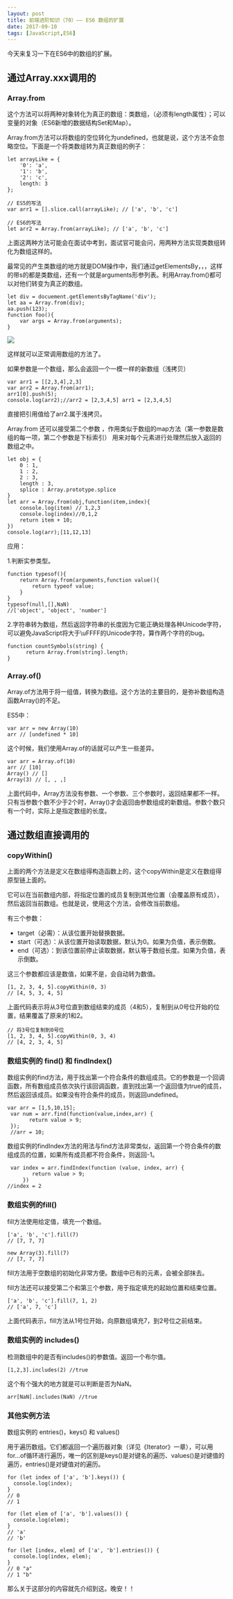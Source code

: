 ```yaml
---
layout: post
title: 前端进阶知识（70）—— ES6 数组的扩展
date: 2017-09-10
tags: [JavaScript,ES6]
---
```


今天来复习一下在ES6中的数组的扩展。

## 通过Array.xxx调用的

### Array.from

这个方法可以将两种对象转化为真正的数组：类数组，（必须有length属性）；可以变量的对象（ES6新增的数据结构Set和Map）。

Array.from方法可以将数组的空位转化为undefined，也就是说，这个方法不会忽略空位。下面是一个将类数组转为真正数组的例子：
  
	let arrayLike = {
		'0': 'a',
		'1': 'b',
		'2': 'c',
		length: 3
	};

	// ES5的写法
	var arr1 = [].slice.call(arrayLike); // ['a', 'b', 'c']

	// ES6的写法
	let arr2 = Array.from(arrayLike); // ['a', 'b', 'c']

上面这两种方法可能会在面试中考到，面试官可能会问，用两种方法实现类数组转化为数组这样的。

最常见的产生类数组的地方就是DOM操作中，我们通过getElementsBy，，，这样的带s的都是类数组，还有一个就是arguments形参列表。利用Array.from()都可以对他们转变为真正的数组。

	let div = docuement.getElementsByTagName('div');
	let aa = Array.from(div);
	aa.push(123);
	function foo(){
		var args = Array.from(arguments);
	}
	
<img src="http://ovk2ylefr.bkt.clouddn.com/ES3.PNG">

这样就可以正常调用数组的方法了。

如果参数是一个数组，那么会返回一个一模一样的新数组（浅拷贝） 

	var arr1 = [[2,3,4],2,3]
	var arr2 = Array.from(arr1);
	arr1[0].push(5);
	console.log(arr2);//arr2 = [2,3,4,5] arr1 = [2,3,4,5]
	
直接把引用值给了arr2.属于浅拷贝。

Array.from 还可以接受第二个参数 ，作用类似于数组的map方法（第一参数是数组的每一项，第二个参数是下标索引） 用来对每个元素进行处理然后放入返回的数组之中。

	let obj = {
		0 : 1,
		1 : 2,
		2 : 3,
		length : 3,
		splice : Array.prototype.splice
	}
	let arr = Array.from(obj,function(item,index){
		console.log(item) // 1,2,3
		console.log(index)//0,1,2
		return item + 10;
	})
	console.log(arr);[11,12,13]

应用：

1.判断实参类型。

	function typesof(){
		return Array.from(arguments,function value(){
			return typeof value;
		}
	}
	typesof(null,[],NaN)
	//['object', 'object', 'number']

2.字符串转为数组，然后返回字符串的长度因为它能正确处理各种Unicode字符，可以避免JavaScript将大于\uFFFF的Unicode字符，算作两个字符的bug。

	function countSymbols(string) {
		  return Array.from(string).length;
	}

### Array.of()

Array.of方法用于将一组值，转换为数组。这个方法的主要目的，是弥补数组构造函数Array()的不足。

ES5中：
	
	var arr = new Array(10)
	arr // [undefined * 10]

这个时候，我们使用Array.of的话就可以产生一些差异。

	var arr = Array.of(10)
	arr // [10]
	Array() // []
	Array(3) // [, , ,]

上面代码中，Array方法没有参数、一个参数、三个参数时，返回结果都不一样。只有当参数个数不少于2个时，Array()才会返回由参数组成的新数组。参数个数只有一个时，实际上是指定数组的长度。

## 通过数组直接调用的

### copyWithin()

上面的两个方法是定义在数组得构造函数上的，这个copyWithin是定义在数组得原型链上面的。

它可以在当前数组内部，将指定位置的成员复制到其他位置（会覆盖原有成员），然后返回当前数组。也就是说，使用这个方法，会修改当前数组。

有三个参数：

- target（必需）：从该位置开始替换数据。
- start（可选）：从该位置开始读取数据，默认为0。如果为负值，表示倒数。
- end（可选）：到该位置前停止读取数据，默认等于数组长度。如果为负值，表示倒数。

这三个参数都应该是数值，如果不是，会自动转为数值。

	[1, 2, 3, 4, 5].copyWithin(0, 3)
	// [4, 5, 3, 4, 5]
	
上面代码表示将从3号位直到数组结束的成员（4和5），复制到从0号位开始的位置，结果覆盖了原来的1和2。

	// 将3号位复制到0号位
	[1, 2, 3, 4, 5].copyWithin(0, 3, 4)
	// [4, 2, 3, 4, 5]


### 数组实例的 find() 和 findIndex()

数组实例的find方法，用于找出第一个符合条件的数组成员。它的参数是一个回调函数，所有数组成员依次执行该回调函数，直到找出第一个返回值为true的成员，然后返回该成员。如果没有符合条件的成员，则返回undefined。

	var arr = [1,5,10,15];
	 var num = arr.find(function(value,index,arr) {
		   return value > 9;
	 });
	 //arr = 10;

数组实例的findIndex方法的用法与find方法非常类似，返回第一个符合条件的数组成员的位置，如果所有成员都不符合条件，则返回-1。

	 var index = arr.findIndex(function (value, index, arr) {
			return value > 9;
		 })
	//index = 2

### 数组实例的fill()

fill方法使用给定值，填充一个数组。

	['a', 'b', 'c'].fill(7)
	// [7, 7, 7]

	new Array(3).fill(7)
	// [7, 7, 7]

fill方法用于空数组的初始化非常方便。数组中已有的元素，会被全部抹去。

fill方法还可以接受第二个和第三个参数，用于指定填充的起始位置和结束位置。

	['a', 'b', 'c'].fill(7, 1, 2)
	// ['a', 7, 'c']

上面代码表示，fill方法从1号位开始，向原数组填充7，到2号位之前结束。

### 数组实例的 includes() 

检测数组中的是否有includes()的参数值。返回一个布尔值。

	[1,2,3].includes(2) //true

这个有个强大的地方就是可以判断是否为NaN。

	arr[NaN].includes(NaN) //true

### 其他实例方法

数组实例的 entries()，keys() 和 values() 

用于遍历数组。它们都返回一个遍历器对象（详见《Iterator》一章），可以用for...of循环进行遍历，唯一的区别是keys()是对键名的遍历、values()是对键值的遍历，entries()是对键值对的遍历。

	for (let index of ['a', 'b'].keys()) {
	  console.log(index);
	}
	// 0
	// 1

	for (let elem of ['a', 'b'].values()) {
	  console.log(elem);
	}
	// 'a'
	// 'b'

	for (let [index, elem] of ['a', 'b'].entries()) {
	  console.log(index, elem);
	}
	// 0 "a"
	// 1 "b"

那么关于这部分的内容就先介绍到这。晚安！！





